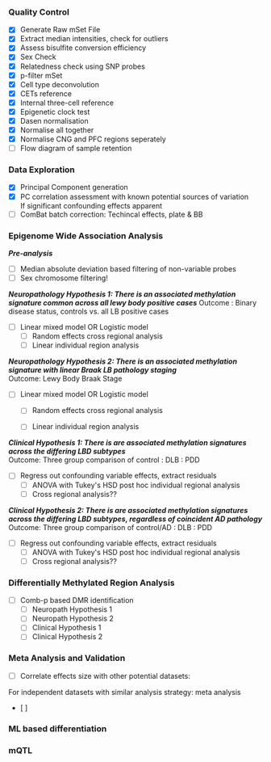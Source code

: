 ### Quality Control
- [x]  Generate Raw mSet File
- [x]  Extract median intensities, check for outliers
- [x]  Assess bisulfite conversion efficiency
- [x]  Sex Check
- [x]  Relatedness check using SNP probes
- [x]  p-filter mSet
- [x]  Cell type deconvolution
  - [x]   CETs reference
  - [x]   Internal three-cell reference
- [x]  Epigenetic clock test
- [x]  Dasen normalisation
  - [x]  Normalise all together
  - [x]  Normalise CNG and PFC regions seperately
- [ ] Flow diagram of sample retention

### Data Exploration
- [x] Principal Component generation
- [x] PC correlation assessment with known potential sources of variation \
   If significant confounding effects apparent 
- [ ] ComBat batch correction: Techincal effects, plate & BB

### Epigenome Wide Association Analysis

***Pre-analysis***
- [ ] Median absolute deviation based filtering of non-variable probes
- [ ] Sex chromosome filtering!

***Neuropathology Hypothesis 1: There is an associated methylation signature common across all lewy body positive cases***
Outcome : Binary disease status, controls vs. all LB positive cases
- [ ] Linear mixed model OR Logistic model
    - [ ] Random effects cross regional analysis
    - [ ] Linear individual region analysis
    
***Neuropathology Hypothesis 2: There is an associated methylation signature with linear Braak LB pathology staging***    
Outcome: Lewy Body Braak Stage    
- [ ] Linear mixed model OR Logistic model
    - [ ] Random effects cross regional analysis
    - [ ] Linear individual region analysis
    
    
***Clinical Hypothesis 1: There is are associated methylation signatures across the differing LBD subtypes***     
Outcome: Three group comparison of control : DLB : PDD
- [ ] Regress out confounding variable effects, extract residuals
  - [ ] ANOVA with Tukey's HSD post hoc individual regional analysis
  - [ ] Cross regional analysis??

***Clinical Hypothesis 2: There is are associated methylation signatures across the differing LBD subtypes, regardless of coincident AD pathology*** \
Outcome: Three group comparison of control/AD : DLB : PDD
- [ ] Regress out confounding variable effects, extract residuals
  - [ ] ANOVA with Tukey's HSD post hoc individual regional analysis
  - [ ] Cross regional analysis??

### Differentially Methylated Region Analysis
- [ ] Comb-p based DMR identification 
  - [ ] Neuropath Hypothesis 1
  - [ ] Neuropath Hypothesis 2
  - [ ] Clinical Hypothesis 1
  - [ ] Clinical Hypothesis 2

### Meta Analysis and Validation
- [ ] Correlate effects size with other potential datasets:

For independent datasets with similar analysis strategy: meta analysis
- [ ] 




### ML based differentiation


### mQTL





